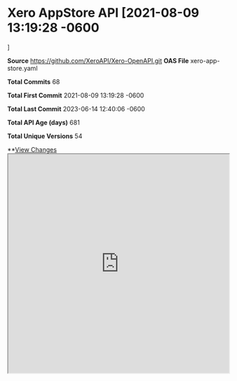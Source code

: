 # Xero AppStore API [2021-08-09 13:19:28 -0600
]


**Source** https://github.com/XeroAPI/Xero-OpenAPI.git
**OAS File** xero-app-store.yaml

**Total Commits** 68

**Total First Commit** 2021-08-09 13:19:28 -0600


**Total Last Commit** 2023-06-14 12:40:06 -0600


**Total API Age (days)** 681

**Total Unique Versions** 54

**[View Changes](https://souhailas.github.io/VISSOFT2023/OUTPUTS/viz-xero-app-store-api.html)<iframe src="https://souhailas.github.io/VISSOFT2023//OUTPUTS/viz-xero-app-store-api.html" width="100%" height="500px"></iframe>